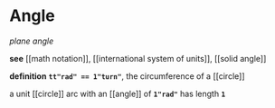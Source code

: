 # Angle

_plane angle_

**see** [[math notation]], [[international system of units]], [[solid angle]]

**definition** **`tt"rad" == 1"turn"`**, the circumference of a [[circle]]

a unit [[circle]] arc with an [[angle]] of **`1"rad"`** has length **`1`**
